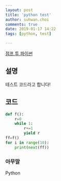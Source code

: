 ```yaml
---
layout: post
title: 'python test'
author: suhwan.choi
comments: true
date: 2019-01-17 14:22
tags: [python, test]

---
```


[점프 투 파이썬](https://wikidocs.net/book/1)

## 설명

테스트 코드라고 합니다!

## 코드

```python
def f():
    r=0
    while 1:
        r+=1
        yield r
ff=f()
for i in range(10):
    print(next(ff))
```

### 아무말  
Python